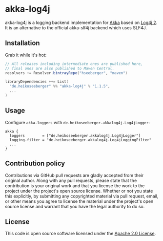 # akka-log4j #

akka-log4j is a logging backend implementation for [Akka](http://akka.io) based on [Log4j 2](http://logging.apache.org/log4j/2.x).
It is an alternative to the official akka-slf4j backend which uses SLF4J.

## Installation

Grab it while it's hot:

``` scala
// All releases including intermediate ones are published here,
// final ones are also published to Maven Central.
resolvers += Resolver.bintrayRepo("hseeberger", "maven")

libraryDependencies ++= List(
  "de.heikoseeberger" %% "akka-log4j" % "1.1.5",
  ...
)
```

## Usage

Configure `akka.loggers` with `de.heikoseeberger.akkalog4j.Log4jLogger`:

```
akka {
  loggers        = ["de.heikoseeberger.akkalog4j.Log4jLogger"]
  logging-filter = "de.heikoseeberger.akkalog4j.Log4jLoggingFilter"
  ...
}
```

## Contribution policy ##

Contributions via GitHub pull requests are gladly accepted from their original author. Along with any pull requests, please state that the contribution is your original work and that you license the work to the project under the project's open source license. Whether or not you state this explicitly, by submitting any copyrighted material via pull request, email, or other means you agree to license the material under the project's open source license and warrant that you have the legal authority to do so.

## License ##

This code is open source software licensed under the [Apache 2.0 License](http://www.apache.org/licenses/LICENSE-2.0.html).
